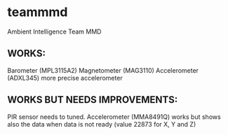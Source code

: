 # teammmd
Ambient Intelligence Team MMD

WORKS:
------
Barometer (MPL3115A2)
Magnetometer (MAG3110)
Accelerometer (ADXL345) more precise accelerometer

WORKS BUT NEEDS IMPROVEMENTS:
-----------------------------
PIR sensor needs to tuned.
Accelerometer (MMA8491Q) works but shows also the data when data is not ready (value 22873 for X, Y and Z)